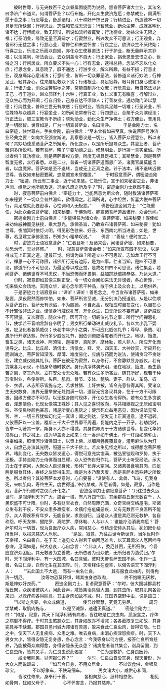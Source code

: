 <!-- { "loadSidebar": true } -->
　　彼时世尊，与无央数百千之众眷属围旋而为说经，颁宣菩萨诸大士业，其法名曰净济广布道义。何谓菩萨业？以行布施，开化众生救济危厄；修禁戒业，周满所愿十善之事；行忍辱业，备悉诸相，八十种好严饰己身；行精进业，所造德本一切具足无所缺漏；行禅思业，志性和安成无思议；行智慧业，断众尘劳，成就圣明化诸不达；行博闻业，致无碍辩，所说如流听者辄受；行功德业，劝益众生无限之福；行圣明业，缘致无量至真辩才；行寂然业，所兴发众不可思议；行正观业，弃舍邪行无益之事；行慈心业，常修仁和未尝怀害；行哀之业，欲济众生不厌终始；行喜之业，乐法之乐而以自娱，亦化众生使慕道法；行于护业，断无量衅示其罪福；以法兼利，听法会业，去众阴盖令不自大；行出家业，捐舍恩爱恋恨之心、世俗之习；行闲居业，所立要义不失一心；行有志业，逮得总持，念法不忘以化众庶；行思念业，其意晓了，靡不通达；行游步业，解义所趣，有益不损；行意止业，观身痛痒心意诸法；行意断业，皆断一切众罪恶法，普修道义诸行妙法；行神足业，轻其身心，往来趣厄救众下劣；行诸根业，具足寂静，眼耳鼻口身心使定不乱；行诸力业，消众尘劳瑕秽之非，常能自制亦化众庶；行觉意业，畅自然法以达正己；行于道业，越众邪径九十六种；行真正业，致仁义事无有瞋喜；行解辩业，见众生心而为开阐；行自归业，己身自达不须仰人；行善友业，通功勋门济以慧德；行纯性业，普和三世无有欺惑；行应时业，皆能具足越一切难；行圣贤业，所往殊特与众超异；行宴坐业，如所闻法常奉行之；行四恩业，合聚于众为演经法；行正法业，顺三宝教令不断绝；晓劝助业，勤化众生严净佛土；权方便业，普用具足一切愍智。世尊如是，广为一切宣菩萨业，名曰清净。
　　于是金刚力士，名曰密迹，住世尊右，手执金刚，前白佛言：“至未曾有如来至真，快说菩萨号净济业经典之要！如向大圣颁宣斯法，我察思议是一切业，皆入菩萨众德慧业。所以者何？其妙功德悉诸菩萨之所娱乐，所化变示，以是所乐摄导众生。其慧业者，菩萨雅词多所悦可。若有菩萨，晓了举要功德之业，修慧明业，是行第一真实至诚。所以者何？其功德业，则是菩萨善权方便，所度无极具足福庆；其斯慧业，则是菩萨智度无极，众行备悉。以是二业，普备一切诸菩萨道而恩广济，诸魔官属莫能当者，以度魔界。菩萨如是至不退转，当成无上正真之道。计于法本，诸不退转近佛世尊，皆致如来秘密要藏，恣意颁宣未曾覆匿。”
　　于时寂意菩萨，谓密迹金刚力士：“密迹，所云有二事业，近于如来慧。仁能乐住，宣于如来秘密之业，非诸声闻、缘觉之地所能及逮，况余凡庶之所及乎？”时，密迹金刚力士默然不报。
　　时，寂意菩萨前白佛言：“密迹力士，岂能屈意为斯众会，随时敷演诸菩萨密如来秘要？一切众会普共渴仰，欲得闻之。若闻所说，心中坦然，忻喜大悦奉菩萨行，具足成就此要密事，心性调和入无极慈。”
　　佛告密迹金刚力士：“仁能重任，为此众会说菩萨密、如来秘要，千佛劝叹。卿宣诸菩萨道品诸行，众会乐闻。”
　　密迹金刚力士前白佛言：“少能堪任为诸众会，宣菩萨密、如来秘要！假使如来劝佐威神而见扶接，乘大慧光，承佛圣旨，乃敢宣布诸菩萨密、如来秘要！犹如世尊，夜闇冥时依灯火明，得见形色往来、好丑、东西南北所当进退；如是，世尊，若见建立承佛圣旨，所知少小粗举叹说。”
　　佛言：“善哉！便时宣之。”
　　时，密迹力士语寂意菩萨：“仁者且听！及诸来会，闻诸菩萨密、如来秘要，勿恐勿怖，无以怀怖。”
　　时，寂意菩萨告诸会者：“如来所宣布四不思议，以是得成无上正真之道，逮最正觉。何谓为四？所造立业不可思议，志如龙王行不可计，禅思一心不可称限，诸佛所行无有边际，是为四事。仁者当知，是四不可思议，佛道所行不可思议，为最至尊以成正觉，是故名曰四不可思议。诸仁集会，若闻菩萨、诸佛世尊不可思议，不当恐怖而怀畏惧，益加踊跃倍抱恭恪，乃达大道。”
　　尔时，寂意即如其像三昧正受，令一切众会闻如来法无诽谤者，各心忻豫，一切来集众会场地。天雨众华，诸心念华若干种品，散于佛上及众会上，以用供养。
　　于是密迹力士语寂意曰：“谛听！谛听！善思念之。今当宣布诸菩萨密、如来秘要，夙夜寂然而修惔怕。如来、菩萨所言至诚，无分别决乃授道别，从是以往顺从菩萨五行。菩萨无有谀谄，不为匿訑，不自贡高，现相应时自在变化，以自在心不计邪佞非法之业。谨慎身行威仪礼节，开化众生，口无所说不妄有辞，菩萨威仪不可限量。又次寂意，随众生行，因可开化一切威仪礼节之事：所行学问禅思礼节，使学若干音响言辞各令明了；男女所行举动进止威仪礼节，各以大小乳下婴孩，应见化者各慎威仪；长老中年少小之类，所可应化威仪礼节；尊卑、豪贱、明愚所行开塞达騃，所行多少威仪礼节，因依训诲应得度者而开化之。地狱、饿鬼、畜生之类，诸天龙神、阿须轮、迦楼罗、真陀罗、摩休勒，若人非人，所应开化而诱导之。比丘、比丘尼、清信士、清信女，释、梵、四天王、大神妙天，所应开化而训诲之。菩萨皆知深浅、厚薄、难度易化，应病与药而为说法，使诸贪淫不贪财业，建立威仪随其礼节。菩萨在彼无为寂然，以身修行，不舍静默显身威仪。若有贪嫉各为示现，不惜身命随时救济。身行清净体演光明，诸在地狱、饿鬼、畜生勤苦之患，济其危厄，立在安处令无众难。若有众生多所吝业，随其所好，现若干种珍宝财业，各使得所。头目、肌肉、骨节、支体、髓脑、妻子、群从、车马、奴仆、衣裘，从志所乐皆施与之。若求甘膳、上好衣被，皆令充意各得其所。受诸众生无央数身，法界无量举安无处饱满一切，道智无穷各现其身，在于十方不可限极，因缘方便亦不可尽。以无数身随时现体，开化众生各令得所。若有众生多贪欲者，淫想情色，化现女像端正殊妙；其人见之喜悦敬向，与共相娱视之无厌如宝明珠，卒便臭秽颜色甚恶，睹是所变心患厌之；便示死亡益用恶见，因为说法无常、苦、空，一切三界犹如幻化无一真谛；闻之则达，便发无上正真道意，逮不退转。又彼菩萨以一宝盖，覆斯三千大千世界靡不周遍，复能内之于一芥子。若劫烧时，皆举一切著其一掌，斯身不大亦不增减。其身供养周于十方诸佛世尊，复变化华如须弥山，怀之裓上，成为华盖贡上如来；化一香炉如千佛土，作一灯炬如须弥山，供奉如来，照恒河沙诸佛国土，以贡上佛。以细帛氎裹覆其身，灌用麻油以为灯火，自燃己身演其光明，照遍三千大千佛土。若众生见怪之所以，或得想念菩萨境界。睹此变化，无央数众皆发道心，得悦可意充实饱满，被弘誓铠现和罗势，执于无极。手持金刚力士侍佛而自显耀，众人恐怖自归作礼，菩萨大士听受经法。示大力士在于冢间，大聚众人自现身死，形体广长弃大冢间。又诸禽兽食啖其肉，四足两足服食其体，寿终之后皆得生天。缘是为本乃至灭度，悉是菩萨本愿殊特之所致也。所以者何？其彼菩萨本发意时，心自要誓：‘设使有人、禽兽、飞鸟，见我身死，来啖肌肉，寿终生天，度世得道。’奉持禁戒，所愿者得。如是，寂意，当作是观，菩萨所行随时之仪而开化之。”
　　密迹金刚力士谓寂意菩萨：“乃往过去久远世时，是阎浮利天下广大，周合一域，有八万四千国，其余郡县丘聚无数百千，人民炽盛不可计限。尔时，多有财宝衣食，自然周匝充满，众奇宝树交络屋宅。斯诸众生有若干疾，不安众患多羸瘦者，金痍疗疮疽痛恶疾，又有无数百千良医所不能疗。众人得疾积有年岁，无能自安，求哀自归。当是众人遭是其厄则无救护，各自称怨，呼天龙神、揵陀罗、真陀罗、摩休勒、人与非人：‘谁能疗治消我病厄？’菩萨尔时为一切首，现为良医疗众人疾，常用慈心，专精走使侍从其后，犹如奴仆给所当得，以报恩慈济人危厄。
　　“是故，寂意，乃往古世今斯世尊，当尔世时作天帝释，名曰善自。在于天上遥见众人得若干病困厄难言，以天耳闻众人厄困呻呼悲嗟。见闻如是，兴大悲哀，心自念言：‘今此众人，委厄甚困，无所归依，今吾应宜济众困厄。其无救者为立善救，无所依者为设众依，无所归者为造受归。’尔时，天下阎浮利中，有一大国城，名曰具留。彼时天帝菩萨去国不远，化作一虫兽，名曰仁良，自然化生在其国界。时，天帝释住在虚空，以偈告语天下阎浮利人：
　　“‘去此国土不大远，
而有一虫名仁良，
　　　其有服食此虫肉，则得免济一切厄。
　　　汝等勿恐莫怀惧，睹其虫身恣取肉，
　　　终不抱瞋无厌秽，斯是神妙好良药。’”　
　　密迹金刚力士，复语寂意菩萨：“尔时，彼大国城郡县村落丘聚，众疾诸彼病人，闻此音声，咸皆集诣具留大国，到其虫所，取其肌肉各赍来归，以救疗病各得除愈。其虫身肉如故不减。时，其国界空野中虫，说是颂曰：
　　“‘以斯之言要，令众成佛道，
　　　使吾妙智慧，究竟无穷尽。
　　　周习学禁戒，取肌肉施与，
　　　以是至诚辞，速逮正真道。’”
　　密迹金刚力士曰：“如是，寂意，其天下阎浮利诸有病者，皆往取是仁良虫肉，悉服食之，疗体之病靡不得疗。于时其虫愍慈众生，其身如故亦不增减；各各截取复生如故，其身完具亦不缺漏。郡国县邑州城大邦诸有苦患，敢来食此仁良虫肉，皆得安隐。七日之中，使天下人无复疾病、众患之难。唯去身病，未消心疾淫怒痴疹。时，天下人男女大小，皆得安隐无复身患，各心念言：‘今我等身以何方便，报答仁良所育慈养，乃能被荷众病得愈，身得安隐永无众患？’诸病愈者普共集会，诣具留国，到仁良虫所，皆共叉手，为仁良虫说此偈言：
　　“‘仁为是救护，仁身良医药，
　　　咸令我除患，以何报仁养？’”　
　　尔时，仁良虫自没其身，现天帝形，为大众人而说颂曰：
　　“‘如吾今日身，不用众居业，
　　　不以饮食供，金银及珍宝，
　　　不以好象车，不快马细车。
　　　男女诸大小，咸供心和同，
　　　皆改往修来，身奉行十善，
　　　各相向慈心，展转相愍伤，
　　　相见如骨肉，犹如父母子，
　　　心不怀害念，乃报其慈养。’”

